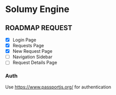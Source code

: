 # Solumy Engine

## ROADMAP REQUEST

- [x] Login Page
- [x] Requests Page
- [x] New Request Page
- [ ] Navigation Sidebar
- [ ] Request Details Page

### Auth

Use https://www.passportjs.org/ for authentication
